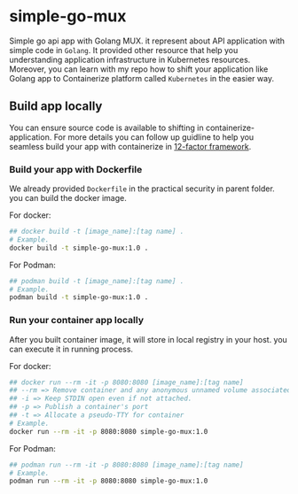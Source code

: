 # simple-go-mux

Simple go api app with Golang MUX. it represent about API application with simple code in `Golang`. It provided other resource that help you understanding application infrastructure in Kubernetes resources. Moreover, you can learn with my repo how to shift your application like Golang app to Containerize platform called `Kubernetes` in the easier way.

## Build app locally

You can ensure source code is available to shifting in containerize-application. For more details you can follow up guidline to help you seamless build your app with containerize in [12-factor framework](https://12factor.net/).

### Build your app with Dockerfile

We already provided `Dockerfile` in the practical security in parent folder. you can build the docker image.

For docker:

```bash
## docker build -t [image_name]:[tag name] .
# Example.
docker build -t simple-go-mux:1.0 .
```

For Podman:

```bash
## podman build -t [image_name]:[tag name] .
# Example.
podman build -t simple-go-mux:1.0 .
```

### Run your container app locally

After you built container image, it will store in local registry in your host. you can execute it in running process.

For docker:

```bash
## docker run --rm -it -p 8080:8080 [image_name]:[tag name]
## --rm => Remove container and any anonymous unnamed volume associated with the container after exit.
## -i => Keep STDIN open even if not attached.
## -p => Publish a container's port
## -t => Allocate a pseudo-TTY for container
# Example.
docker run --rm -it -p 8080:8080 simple-go-mux:1.0
```

For Podman:

```bash
## podman run --rm -it -p 8080:8080 [image_name]:[tag name]
# Example.
podman run --rm -it -p 8080:8080 simple-go-mux:1.0
```

